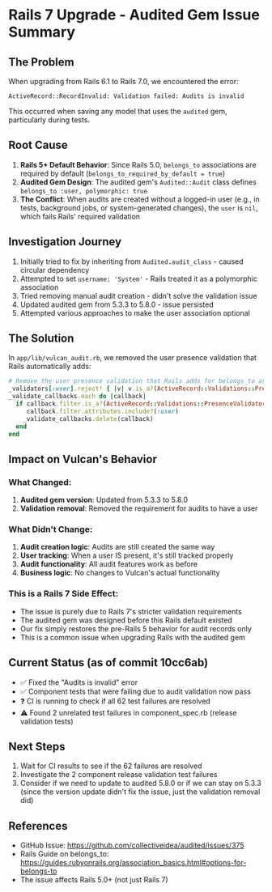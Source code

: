 # Rails 7 Upgrade - Audited Gem Issue Summary

## The Problem
When upgrading from Rails 6.1 to Rails 7.0, we encountered the error:
```
ActiveRecord::RecordInvalid: Validation failed: Audits is invalid
```

This occurred when saving any model that uses the `audited` gem, particularly during tests.

## Root Cause
1. **Rails 5+ Default Behavior**: Since Rails 5.0, `belongs_to` associations are required by default (`belongs_to_required_by_default = true`)
2. **Audited Gem Design**: The audited gem's `Audited::Audit` class defines `belongs_to :user, polymorphic: true`
3. **The Conflict**: When audits are created without a logged-in user (e.g., in tests, background jobs, or system-generated changes), the `user` is `nil`, which fails Rails' required validation

## Investigation Journey
1. Initially tried to fix by inheriting from `Audited.audit_class` - caused circular dependency
2. Attempted to set `username: 'System'` - Rails treated it as a polymorphic association
3. Tried removing manual audit creation - didn't solve the validation issue
4. Updated audited gem from 5.3.3 to 5.8.0 - issue persisted
5. Attempted various approaches to make the user association optional

## The Solution
In `app/lib/vulcan_audit.rb`, we removed the user presence validation that Rails automatically adds:

```ruby
# Remove the user presence validation that Rails adds for belongs_to associations
_validators[:user].reject! { |v| v.is_a?(ActiveRecord::Validations::PresenceValidator) }
_validate_callbacks.each do |callback|
  if callback.filter.is_a?(ActiveRecord::Validations::PresenceValidator) && 
     callback.filter.attributes.include?(:user)
    _validate_callbacks.delete(callback)
  end
end
```

## Impact on Vulcan's Behavior

### What Changed:
1. **Audited gem version**: Updated from 5.3.3 to 5.8.0
2. **Validation removal**: Removed the requirement for audits to have a user

### What Didn't Change:
1. **Audit creation logic**: Audits are still created the same way
2. **User tracking**: When a user IS present, it's still tracked properly
3. **Audit functionality**: All audit features work as before
4. **Business logic**: No changes to Vulcan's actual functionality

### This is a Rails 7 Side Effect:
- The issue is purely due to Rails 7's stricter validation requirements
- The audited gem was designed before this Rails default existed
- Our fix simply restores the pre-Rails 5 behavior for audit records only
- This is a common issue when upgrading Rails with the audited gem

## Current Status (as of commit 10cc6ab)
- ✅ Fixed the "Audits is invalid" error
- ✅ Component tests that were failing due to audit validation now pass
- ❓ CI is running to check if all 62 test failures are resolved
- ⚠️ Found 2 unrelated test failures in component_spec.rb (release validation tests)

## Next Steps
1. Wait for CI results to see if the 62 failures are resolved
2. Investigate the 2 component release validation test failures
3. Consider if we need to update to audited 5.8.0 or if we can stay on 5.3.3 (since the version update didn't fix the issue, just the validation removal did)

## References
- GitHub Issue: https://github.com/collectiveidea/audited/issues/375
- Rails Guide on belongs_to: https://guides.rubyonrails.org/association_basics.html#options-for-belongs-to
- The issue affects Rails 5.0+ (not just Rails 7)
